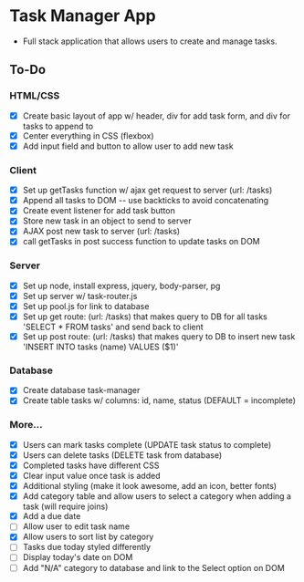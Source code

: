 # Task Manager App
- Full stack application that allows users to create and manage tasks.

## To-Do

### HTML/CSS
- [x] Create basic layout of app w/ header, div for add task form, and div for tasks to append to
- [x] Center everything in CSS (flexbox)
- [x] Add input field and button to allow user to add new task

### Client
- [x] Set up getTasks function w/ ajax get request to server (url: /tasks)
- [x] Append all tasks to DOM -- use backticks to avoid concatenating
- [x] Create event listener for add task button
- [x] Store new task in an object to send to server
- [x] AJAX post new task to server (url: /tasks)
- [x] call getTasks in post success function to update tasks on DOM

### Server
- [x] Set up node, install express, jquery, body-parser, pg
- [x] Set up server w/ task-router.js
- [x] Set up pool.js for link to database
- [x] Set up get route: (url: /tasks) that makes query to DB for all tasks 'SELECT * FROM tasks' and send back to client
- [x] Set up post route: (url: /tasks) that makes query to DB to insert new task 'INSERT INTO tasks (name) VALUES ($1)'

### Database
- [x] Create database task-manager
- [x] Create table tasks w/ columns: id, name, status (DEFAULT = incomplete)

### More...
- [x] Users can mark tasks complete (UPDATE task status to complete)
- [x] Users can delete tasks (DELETE task from database)
- [x] Completed tasks have different CSS
- [x] Clear input value once task is added
- [x] Additional styling (make it look awesome, add an icon, better fonts)
- [x] Add category table and allow users to select a category when adding a task (will require joins)
- [x] Add a due date
- [ ] Allow user to edit task name
- [x] Allow users to sort list by category
- [ ] Tasks due today styled differently
- [ ] Display today's date on DOM
- [ ] Add "N/A" category to database and link to the Select option on DOM
